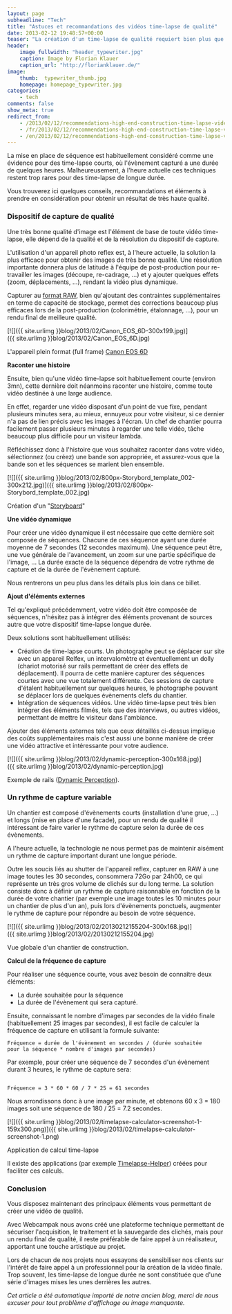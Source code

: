 ```yaml
---
layout: page
subheadline: "Tech"
title: "Astuces et recommandations des vidéos time-lapse de qualité"
date: 2013-02-12 19:48:57+00:00
teaser: "La création d'un time-lapse de qualité requiert bien plus que la simple juxtaposition, en une vidéo, d'une série d'images capturées depuis un point fixe."
header:
    image_fullwidth: "header_typewriter.jpg"
    caption: Image by Florian Klauer
    caption_url: "http://florianklauer.de/"
image:
    thumb:  typewriter_thumb.jpg
    homepage: homepage_typewriter.jpg
categories:
    - tech
comments: false
show_meta: true
redirect_from:
    - /2013/02/12/recommendations-high-end-construction-time-lapse-videos/
    - /fr/2013/02/12/recommendations-high-end-construction-time-lapse-videos/
    - /en/2013/02/12/recommendations-high-end-construction-time-lapse-videos/
---
```


La mise en place de séquence est habituellement considéré comme une évidence pour des time-lapse courts, où l'évènement capturé a une durée de quelques heures. Malheureusement, à l'heure actuelle ces techniques restent trop rares pour des time-lapse de longue durée.

Vous trouverez ici quelques conseils, recommandations et éléments à prendre en considération pour obtenir un résultat de très haute qualité.

### **Dispositif de capture de qualité**

Une très bonne qualité d'image est l'élément de base de toute vidéo time-lapse, elle dépend de la qualité et de la résolution du dispositif de capture.

L'utilisation d'un appareil photo reflex est, à l'heure actuelle, la solution la plus efficace pour obtenir des images de très bonne qualité. Une résolution importante donnera plus de latitude à l'équipe de post-production pour re-travailler les images (découpe, re-cadrage, ...) et y ajouter quelques effets (zoom, déplacements, ...), rendant la vidéo plus dynamique.

Capturer au [format RAW](http://fr.wikipedia.org/wiki/RAW_(format_d%27image)), bien qu'ajoutant des contraintes supplémentaires en terme de capacité de stockage, permet des corrections beaucoup plus efficaces lors de la post-production (colorimétrie, étalonnage, ...), pour un rendu final de meilleure qualité.

[![]({{ site.urlimg }}blog/2013/02/Canon_EOS_6D-300x199.jpg)]({{ site.urlimg }}blog/2013/02/Canon_EOS_6D.jpg)

L'appareil plein format (full frame) [Canon EOS 6D](http://fr.wikipedia.org/wiki/Canon_EOS_6D)

**Raconter une histoire**

Ensuite, bien qu'une vidéo time-lapse soit habituellement courte (environ 3mn), cette dernière doit néanmoins raconter une histoire, comme toute vidéo destinée à une large audience.

En effet, regarder une vidéo disposant d'un point de vue fixe, pendant plusieurs minutes sera, au mieux, ennuyeux pour votre visiteur, si ce dernier n'a pas de lien précis avec les images à l'écran. Un chef de chantier pourra facilement passer plusieurs minutes à regarder une telle vidéo, tâche beaucoup plus difficile pour un visiteur lambda.

Réfléchissez donc à l'histoire que vous souhaitez raconter dans votre vidéo, sélectionnez (ou créez) une bande son appropriée, et assurez-vous que la bande son et les séquences se marient bien ensemble.

[![]({{ site.urlimg }}blog/2013/02/800px-Storybord_template_002-300x212.jpg)]({{ site.urlimg }}blog/2013/02/800px-Storybord_template_002.jpg)

Création d'un "[Storyboard](http://fr.wikipedia.org/wiki/Storyboard)" 

**Une vidéo dynamique**

Pour créer une vidéo dynamique il est nécessaire que cette dernière soit composée de séquences. Chacune de ces séquence ayant une durée moyenne de 7 secondes (12 secondes maximum). Une séquence peut être, une vue générale de l'avancement, un zoom sur une partie spécifique de l'image, ... La durée exacte de la séquence dépendra de votre rythme de capture et de la durée de l'évènement capturé.

Nous rentrerons un peu plus dans les détails plus loin dans ce billet.

**Ajout d'éléments externes**

Tel qu'expliqué précédemment, votre vidéo doit être composée de séquences, n'hésitez pas à intégrer des éléments provenant de sources autre que votre dispositif time-lapse longue durée.

Deux solutions sont habituellement utilisés:

  * Création de time-lapse courts. Un photographe peut se déplacer sur site avec un appareil Relfex, un intervalomètre et éventuellement un dolly (chariot motorisé sur rails permettant de créer des effets de déplacement). Il pourra de cette manière capturer des séquences courtes avec une vue totalement différente. Ces sessions de capture d'étalent habituellement sur quelques heures, le photographe pouvant se déplacer lors de quelques évènements clefs du chantier.
  * Intégration de séquences vidéos. Une vidéo time-lapse peut très bien intégrer des éléments filmés, tels que des interviews, ou autres vidéos, permettant de mettre le visiteur dans l'ambiance.

Ajouter des éléments externes tels que ceux détaillés ci-dessus implique des coûts supplémentaires mais c'est aussi une bonne manière de créer une vidéo attractive et intéressante pour votre audience.

[![]({{ site.urlimg }}blog/2013/02/dynamic-perception-300x168.jpg)]({{ site.urlimg }}blog/2013/02/dynamic-perception.jpg)

Exemple de rails ([Dynamic Perception](http://www.dynamicperception.com/)).

### **Un rythme de capture variable**

Un chantier est composé d'évènements courts (installation d'une grue, ...) et longs (mise en place d'une facade), pour un rendu de qualité il intéressant de faire varier le rythme de capture selon la durée de ces évènements.

A l'heure actuelle, la technologie ne nous permet pas de maintenir aisément un rythme de capture important durant une longue période.

Outre les soucis liés au shutter de l'appareil reflex, capturer en RAW à une image toutes les 30 secondes, consommera 72Go par 24h00, ce qui représente un très gros volume de clichés sur du long terme. La solution consiste donc à définir un rythme de capture raisonnable en fonction de la durée de votre chantier (par exemple une image toutes les 10 minutes pour un chantier de plus d'un an), puis lors d'évènements ponctuels, augmenter le rythme de capture pour répondre au besoin de votre séquence.

[![]({{ site.urlimg }}blog/2013/02/20130212155204-300x168.jpg)]({{ site.urlimg }}blog/2013/02/20130212155204.jpg)

Vue globale d'un chantier de construction.

**Calcul de la fréquence de capture**

Pour réaliser une séquence courte, vous avez besoin de connaître deux éléments:

  * La durée souhaitée pour la séquence
  * La durée de l'évènement qui sera capturé.

Ensuite, connaissant le nombre d'images par secondes de la vidéo finale (habituellement 25 images par secondes), il est facile de calculer la fréquence de capture en utilisant la formule suivante:

<code>Fréquence = durée de l'évènement en secondes / (durée souhaitée pour la séquence * nombre d'images par secondes)
</code>

Par exemple, pour créer une séquence de 7 secondes d'un évènement durant 3 heures, le rythme de capture sera:

<code>
Fréquence = 3 * 60 * 60 / 7 * 25 = 61 secondes
</code>

Nous arrondissons donc à une image par minute, et obtenons 60 x 3 = 180 images soit une séquence de 180 / 25 = 7.2 secondes.

[![]({{ site.urlimg }}blog/2013/02/timelapse-calculator-screenshot-1-159x300.png)]({{ site.urlimg }}blog/2013/02/timelapse-calculator-screenshot-1.png)

Application de calcul time-lapse

Il existe des applications (par exemple [Timelapse-Helper](http://sighmon.com/timelapse-helper/)) créées pour faciliter ces calculs. 

### **Conclusion**

Vous disposez maintenant des principaux éléments vous permettant de créer une vidéo de qualité.

Avec Webcampak nous avons créé une plateforme technique permettant de sécuriser l'acquisition, le traitement et la sauvegarde des clichés, mais pour un rendu final de qualité, il reste préférable de faire appel à un réalisateur, apportant une touche artistique au projet.

Lors de chacun de nos projets nous essayons de sensibiliser nos clients sur l'intérêt de faire appel à un professionnel pour la création de la vidéo finale. Trop souvent, les time-lapse de longue durée ne sont constituée que d'une série d'images mises les unes derrières les autres.


_Cet article a été automatique importé de notre ancien blog, merci de nous excuser pour tout problème d'affichage ou image manquante._
